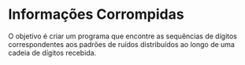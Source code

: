 # Informações Corrompidas

O objetivo é criar um programa que encontre as sequências de dı́gitos correspondentes aos padrões de ruı́dos distribuı́dos ao longo de uma cadeia de dı́gitos recebida.
